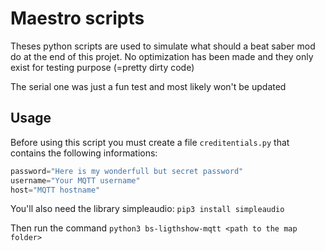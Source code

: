 # Maestro scripts

Theses python scripts are used to simulate what should a beat saber mod do at the end of this projet.
No optimization has been made and they only exist for testing purpose (=pretty dirty code)

The serial one was just a fun test and most likely won't be updated

## Usage

Before using this script you must create a file `creditentials.py` that contains the following informations:

```python
password="Here is my wonderfull but secret password"
username="Your MQTT username"
host="MQTT hostname"
```

You'll also need the library simpleaudio: `pip3 install simpleaudio`

Then run the command `python3 bs-ligthshow-mqtt <path to the map folder>`
